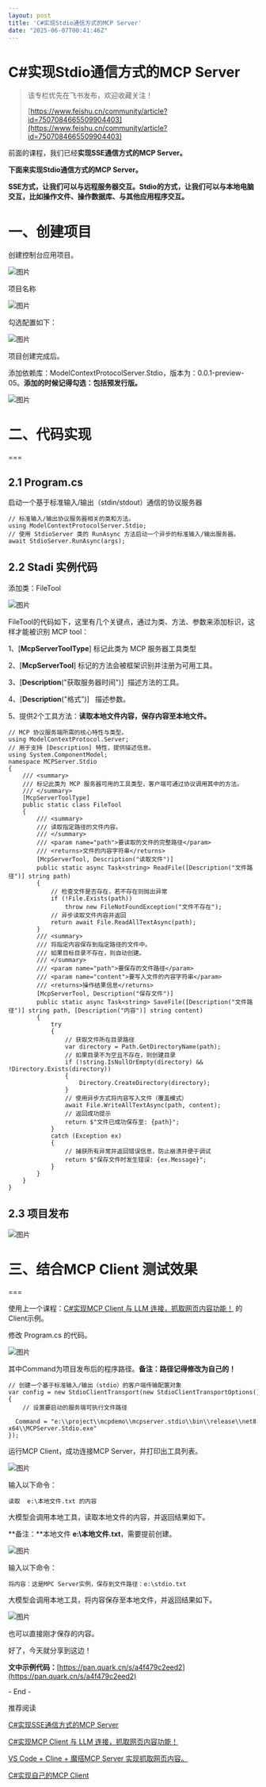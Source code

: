 ```yaml
---
layout: post
title: 'C#实现Stdio通信方式的MCP Server'
date: "2025-06-07T00:41:46Z"
---
```

C#实现Stdio通信方式的MCP Server
========================

> 该专栏优先在飞书发布，欢迎收藏关注！
> 
> [https://www.feishu.cn/community/article?id=7507084665509904403](https://www.feishu.cn/community/article?id=7507084665509904403)

前面的课程，我们已经**实现SSE通信方式的MCP Server。**

**下面来实现Stdio通信方式的MCP Server。**

**SSE方式，让我们可以与远程服务器交互。Stdio的方式，让我们可以与本地电脑交互，比如操作文件、操作数据库、与其他应用程序交互。**

**一、创建项目**
==========

创建控制台应用项目。

![图片](https://img2024.cnblogs.com/blog/93789/202506/93789-20250606130910703-2126811398.png)

项目名称

![图片](https://img2024.cnblogs.com/blog/93789/202506/93789-20250606130910750-998900329.png)

勾选配置如下：

![图片](https://img2024.cnblogs.com/blog/93789/202506/93789-20250606130910646-83070624.png)

项目创建完成后。

添加依赖库：ModelContextProtocolServer.Stdio，版本为：0.0.1-preview-05。**添加的时候记得勾选：包括预发行版。**

![图片](https://img2024.cnblogs.com/blog/93789/202506/93789-20250606130910745-762748050.png)

二、代码实现
======

\===

2.1 Program.cs
--------------

启动一个基于标准输入/输出（stdin/stdout）通信的协议服务器

    // 标准输入/输出协议服务器相关的类和方法。
    using ModelContextProtocolServer.Stdio;
    // 使用 StdioServer 类的 RunAsync 方法启动一个异步的标准输入/输出服务器。
    await StdioServer.RunAsync(args);
    

2.2 Stadi 实例代码
--------------

添加类：FileTool

![图片](https://img2024.cnblogs.com/blog/93789/202506/93789-20250606130910662-749061774.png)

FileTool的代码如下，这里有几个关键点，通过为类、方法、参数来添加标识，这样才能被识别 MCP tool：

1、\[**McpServerToolType**\] 标记此类为 MCP 服务器工具类型

2、\[**McpServerTool**\] 标记的方法会被框架识别并注册为可用工具。

3、\[**Description**("获取服务器时间")\]  描述方法的工具。

4、\[**Description**("格式")\]   描述参数。

5、提供2个工具方法：**读取本地文件内容，保存内容至本地文件。**

    // MCP 协议服务端所需的核心特性与类型。
    using ModelContextProtocol.Server;
    // 用于支持 [Description] 特性，提供描述信息。
    using System.ComponentModel;
    namespace MCPServer.Stdio
    {
        /// <summary>
        /// 标记此类为 MCP 服务器可用的工具类型，客户端可通过协议调用其中的方法。
        /// </summary>
        [McpServerToolType]
        public static class FileTool
        {
            /// <summary>
            /// 读取指定路径的文件内容。
            /// </summary>
            /// <param name="path">要读取的文件的完整路径</param>
            /// <returns>文件的内容字符串</returns>
            [McpServerTool, Description("读取文件")]
            public static async Task<string> ReadFile([Description("文件路径")] string path)
            {
                // 检查文件是否存在，若不存在则抛出异常
                if (!File.Exists(path))
                    throw new FileNotFoundException("文件不存在");
                // 异步读取文件内容并返回
                return await File.ReadAllTextAsync(path);
            }
            /// <summary>
            /// 将指定内容保存到指定路径的文件中。
            /// 如果目标目录不存在，则自动创建。
            /// </summary>
            /// <param name="path">要保存的文件路径</param>
            /// <param name="content">要写入文件的内容字符串</param>
            /// <returns>操作结果信息</returns>
            [McpServerTool, Description("保存文件")]
            public static async Task<string> SaveFile([Description("文件路径")] string path, [Description("内容")] string content)
            {
                try
                {
                    // 获取文件所在目录路径
                    var directory = Path.GetDirectoryName(path);
                    // 如果目录不为空且不存在，则创建目录
                    if (!string.IsNullOrEmpty(directory) && !Directory.Exists(directory))
                    {
                        Directory.CreateDirectory(directory);
                    }
                    // 使用异步方式将内容写入文件（覆盖模式）
                    await File.WriteAllTextAsync(path, content);
                    // 返回成功提示
                    return $"文件已成功保存至: {path}";
                }
                catch (Exception ex)
                {
                    // 捕获所有异常并返回错误信息，防止崩溃并便于调试
                    return $"保存文件时发生错误: {ex.Message}";
                }
            }
        }
    }
    

2.3 项目发布
--------

![图片](https://img2024.cnblogs.com/blog/93789/202506/93789-20250606130910677-1373784459.png)

三、结合MCP Client 测试效果
===================

\===

使用上一个课程：[C#实现MCP Client 与 LLM 连接，抓取网页内容功能！](https://mp.weixin.qq.com/s?__biz=MjM5MDE5MDM5NA==&mid=2449946251&idx=1&sn=d4cd6345e9bff7b40c5d72c4d1b5a0ab&scene=21#wechat_redirect) 的Client示例。

修改 Program.cs 的代码。

![图片](https://img2024.cnblogs.com/blog/93789/202506/93789-20250606130910718-424193264.png)

其中Command为项目发布后的程序路径。**备注：路径记得修改为自己的！**

    // 创建一个基于标准输入/输出（stdio）的客户端传输配置对象
    var config = new StdioClientTransport(new StdioClientTransportOptions()
    {
        // 设置要启动的服务端可执行文件路径
        Command = "e:\\project\\mcpdemo\\mcpserver.stdio\\bin\\release\\net8.0\\publish\\win-x64\\MCPServer.Stdio.exe"
    });
    

运行MCP Client，成功连接MCP Server，并打印出工具列表。

![图片](https://img2024.cnblogs.com/blog/93789/202506/93789-20250606130910797-1833603306.png)

输入以下命令：

    读取  e:\本地文件.txt 的内容
    

大模型会调用本地工具，读取本地文件的内容，并返回结果如下。

**备注：**本地文件 **e:\\本地文件.txt**，需要提前创建。

![图片](https://img2024.cnblogs.com/blog/93789/202506/93789-20250606130910656-1053865109.png)

输入以下命令：

    将内容：这是MPC Server实例，保存到文件路径：e:\stdio.txt
    

大模型会调用本地工具，将内容保存至本地文件，并返回结果如下。

![图片](https://img2024.cnblogs.com/blog/93789/202506/93789-20250606130910630-1483743687.png)

也可以直接刚才保存的内容。

好了，今天就分享到这边！

**文中示例代码：**[https://pan.quark.cn/s/a4f479c2eed2](https://pan.quark.cn/s/a4f479c2eed2)

\- End -

推荐阅读

[C#实现SSE通信方式的MCP Server](https://mp.weixin.qq.com/s?__biz=MjM5MDE5MDM5NA==&mid=2449946266&idx=1&sn=681c2b4e3debbbad29fff199b4658b6b&scene=21#wechat_redirect)

[C#实现MCP Client 与 LLM 连接，抓取网页内容功能！](https://mp.weixin.qq.com/s?__biz=MjM5MDE5MDM5NA==&mid=2449946251&idx=1&sn=d4cd6345e9bff7b40c5d72c4d1b5a0ab&scene=21#wechat_redirect)

[VS Code + Cline + 魔搭MCP Server 实现抓取网页内容。](https://mp.weixin.qq.com/s?__biz=MjM5MDE5MDM5NA==&mid=2449946235&idx=1&sn=a56c877cf4e1ddbccc157de1ee060f8b&scene=21#wechat_redirect)

[C#实现自己的MCP Client](https://mp.weixin.qq.com/s?__biz=MjM5MDE5MDM5NA==&mid=2449946207&idx=1&sn=e2650b43d0019b2f222762545bf73a43&scene=21#wechat_redirect)
